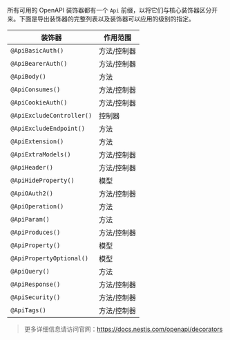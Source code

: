 所有可用的 OpenAPI 装饰器都有一个 `Api` 前缀，以将它们与核心装饰器区分开来。下面是导出装饰器的完整列表以及装饰器可以应用的级别的指定。

| 装饰器                    | 作用范围    |
| ------------------------- | ----------- |
| `@ApiBasicAuth()`         | 方法/控制器 |
| `@ApiBearerAuth()`        | 方法/控制器 |
| `@ApiBody()`              | 方法        |
| `@ApiConsumes()`          | 方法/控制器 |
| `@ApiCookieAuth()`        | 方法/控制器 |
| `@ApiExcludeController()` | 控制器      |
| `@ApiExcludeEndpoint()`   | 方法        |
| `@ApiExtension()`         | 方法        |
| `@ApiExtraModels()`       | 方法/控制器 |
| `@ApiHeader()`            | 方法/控制器 |
| `@ApiHideProperty()`      | 模型        |
| `@ApiOAuth2()`            | 方法/控制器 |
| `@ApiOperation()`         | 方法        |
| `@ApiParam()`             | 方法        |
| `@ApiProduces()`          | 方法/控制器 |
| `@ApiProperty()`          | 模型        |
| `@ApiPropertyOptional()`  | 模型        |
| `@ApiQuery()`             | 方法        |
| `@ApiResponse()`          | 方法/控制器 |
| `@ApiSecurity()`          | 方法/控制器 |
| `@ApiTags()`              | 方法/控制器 |



> 更多详细信息请访问官网：https://docs.nestjs.com/openapi/decorators